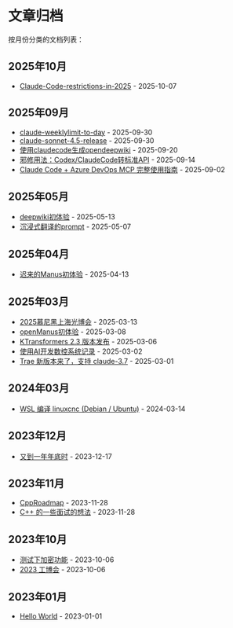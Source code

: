 # 文章归档

按月份分类的文档列表：

## 2025年10月
- [Claude-Code-restrictions-in-2025](source/_posts/Claude-Code-restrictions-in-2025.md) - 2025-10-07

## 2025年09月
- [claude-weeklylimit-to-day](source/_posts/claude-weeklylimit-to-day.md) - 2025-09-30
- [claude-sonnet-4.5-release](source/_posts/claude-sonnet-4-5-release.md) - 2025-09-30
- [使用claudecode生成opendeepwiki](source/_posts/create_deep_wiki_with_claude_code.md) - 2025-09-20
- [邪修用法：Codex/ClaudeCode转标准API](source/_posts/CLIProxyAPI.md) - 2025-09-14
- [Claude Code + Azure DevOps MCP 完整使用指南](source/_posts/use-claude-code-review-azure-devops-pr.md) - 2025-09-02

## 2025年05月
- [deepwiki初体验](source/_posts/deepwiki初体验.md) - 2025-05-13
- [沉浸式翻译的prompt](source/_posts/沉浸式翻译的prompt.md) - 2025-05-07

## 2025年04月
- [迟来的Manus初体验](source/_posts/迟来的Manus初体验.md) - 2025-04-13

## 2025年03月
- [2025慕尼黑上海光博会](source/_posts/2025慕尼黑光博会.md) - 2025-03-13
- [openManus初体验](source/_posts/openManus初体验.md) - 2025-03-08
- [KTransformers 2.3 版本发布](source/_posts/ktransform-2-3.md) - 2025-03-06
- [使用AI开发数控系统记录](source/_posts/使用AI开发数控系统.md) - 2025-03-02
- [Trae 新版本来了，支持 claude-3.7](source/_posts/trae-support-claude-3-7.md) - 2025-03-01

## 2024年03月
- [WSL 编译 linuxcnc (Debian / Ubuntu)](source/_posts/install-linuxcnc-in-wsl.md) - 2024-03-14

## 2023年12月
- [又到一年年底时](source/_posts/end-of-year-2023.md) - 2023-12-17

## 2023年11月
- [CppRoadmap](source/_posts/CppRoadmap.md) - 2023-11-28
- [C++ 的一些面试的想法](source/_posts/CppInterview.md) - 2023-11-28

## 2023年10月
- [测试下加密功能](source/_posts/test-encrypt.md) - 2023-10-06
- [2023 工博会](source/_posts/2023-ciff-expo.md) - 2023-10-06

## 2023年01月
- [Hello World](source/_posts/hello-world.md) - 2023-01-01
